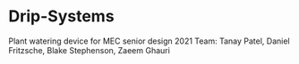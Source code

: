 # Drip-Systems
Plant watering device for MEC senior design 2021
Team: Tanay Patel, Daniel Fritzsche, Blake Stephenson, Zaeem Ghauri
